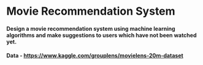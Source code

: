 # Movie Recommendation System

#### Design a movie recommendation system using machine learning algorithms and make suggestions to users which have not been watched yet.

#### Data - https://www.kaggle.com/grouplens/movielens-20m-dataset
